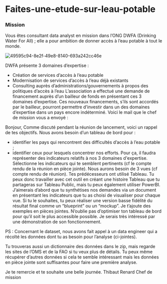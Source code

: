 # Faites-une-etude-sur-leau-potable
### Mission
Vous êtes consultant data analyst en mission dans l’ONG DWFA (Drinking Water For All) ; elle a pour ambition de donner accès à l’eau potable à tout le monde.
 
![49595c94-8e2f-49e8-8140-693a242cc46e](https://github.com/user-attachments/assets/faeb1774-6a79-40fb-bb58-38c4081b5420)

 
DWFA présente 3 domaines d’expertise :
- Création de services d’accès à l’eau potable
- Modernisation de services d’accès à l’eau déjà existants
- Consulting auprès d’administrations/gouvernements à propos des politiques d’accès à l’eau
L’association a effectué une demande de financement auprès d’un bailleur de fonds en présentant ces 3 domaines d’expertise. 
Ces nouveaux financements, s’ils sont accordés par le bailleur, pourront permettre d’investir dans un des domaines d’expertise dans un pays encore indéterminé.
Voici le mail que le chef de mission vous a envoyé :
 
Bonjour,
Comme discuté pendant la réunion de lancement, voici un rappel de tes objectifs.
Nous avons besoin d’un tableau de bord pour : 
- identifier les pays qui rencontrent des difficultés d’accès à l’eau potable ;
- identifier ceux pour lesquels concentrer nos efforts. 
Pour ça, il faudra représenter des indicateurs relatifs à nos 3 domaines d'expertise.
Sélectionne les indicateurs qui te semblent pertinents (cf le compte rendu de la réunion en pièce jointe).
Nous aurons besoin de 3 vues (cf compte rendu de réunion).
Tes prédécesseurs ont utilisé Tableau. Tu peux donc travailler avec cet outil en créant une histoire Tableau que tu partageras sur Tableau Public, mais tu peux également utiliser PowerBI.
J’aimerais d’abord que tu synthétises nos demandes via un document en présentant les indicateurs que tu as choisi de visualiser pour chaque vue. Si tu le souhaites, tu peux réaliser une version basse fidélité du résultat final comme un “blueprint” ou un “mockup”. Je t’ajoute des exemples en pièces jointes. 
N’oublie pas d’optimiser ton tableau de bord pour qu’il soit le plus accessible possible. Je serais très intéressé par une démonstration de son fonctionnement.
 
PS : Concernant le dataset, nous avons fait appel à un data engineer qui a récolté les données dont tu as besoin pour l’analyse (ci-jointes).
 
Tu trouveras aussi un dictionnaire des données dans le zip, mais regarde les sites de l’OMS et de la FAO si tu veux plus de détails. 
Tu peux même récupérer d’autres données si cela te semble intéressant mais les données en pièce jointe sont suffisantes pour faire une première analyse.
 
Je te remercie et te souhaite une belle journée.
Thibaut Renard
Chef de mission
